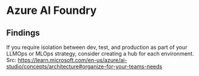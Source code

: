 # Azure AI Foundry

## Findings

If you require isolation between dev, test, and production as part of your LLMOps or MLOps strategy, consider creating a hub for each environment.
Src: https://learn.microsoft.com/en-us/azure/ai-studio/concepts/architecture#organize-for-your-teams-needs